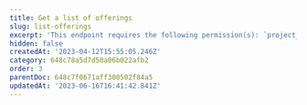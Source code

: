 ```yaml
---
title: Get a list of offerings
slug: list-offerings
excerpt: 'This endpoint requires the following permission(s): `project_configuration:offerings:read`.'
hidden: false
createdAt: '2023-04-12T15:55:05.246Z'
category: 648c78a5d7d50a06b022afb2
order: 3
parentDoc: 648c7f0671aff300502f84a5
updatedAt: '2023-06-16T16:41:42.841Z'
---
```

